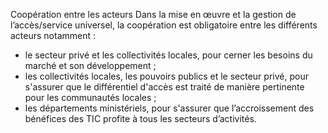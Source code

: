 Coopération entre les acteurs
Dans la mise en œuvre et la gestion de l’accès/service universel, la coopération est obligatoire entre les différents acteurs notamment :
- le secteur privé et les collectivités locales, pour cerner les besoins du marché et son développement ;
- les collectivités locales, les pouvoirs publics et le secteur privé, pour s'assurer que le différentiel d'accès est traité de manière pertinente pour les communautés locales ;
- les départements ministériels, pour s'assurer que l’accroissement des bénéfices des TIC profite à tous les secteurs d’activités.